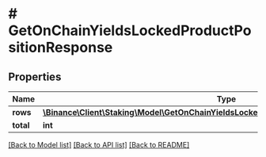 # # GetOnChainYieldsLockedProductPositionResponse

## Properties

Name | Type | Description | Notes
------------ | ------------- | ------------- | -------------
**rows** | [**\Binance\Client\Staking\Model\GetOnChainYieldsLockedProductPositionResponseRowsInner[]**](GetOnChainYieldsLockedProductPositionResponseRowsInner.md) |  | [optional]
**total** | **int** |  | [optional]

[[Back to Model list]](../../README.md#models) [[Back to API list]](../../README.md#endpoints) [[Back to README]](../../README.md)
